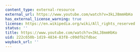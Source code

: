 ```yaml
---
content_type: external-resource
external_url: https://www.youtube.com/watch?v=3kLJ8mmHbKo
has_external_license_warning: true
license: https://en.wikipedia.org/wiki/All_rights_reserved
status: ''
title: https://www.youtube.com/watch?v=3kLJ8mmHbKo
uid: 222c650b-1d19-4834-83f8-c09dfb2fdbac
wayback_url: ''
---
```

